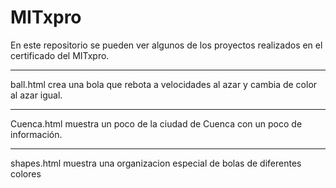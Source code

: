 # MITxpro
 En este repositorio se pueden ver algunos de los proyectos realizados en el certificado del MITxpro.
 ***
 ball.html crea una bola que rebota a velocidades al azar y cambia de color al azar igual.
 ***
 Cuenca.html muestra un poco de la ciudad de Cuenca con un poco de información.
 ***
 shapes.html muestra una organizacion especial de bolas de diferentes colores
